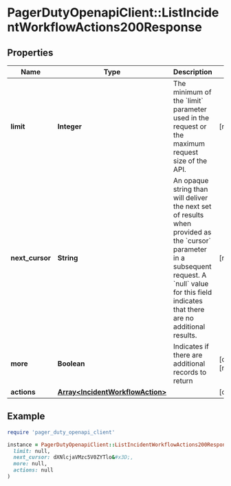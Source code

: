 # PagerDutyOpenapiClient::ListIncidentWorkflowActions200Response

## Properties

| Name | Type | Description | Notes |
| ---- | ---- | ----------- | ----- |
| **limit** | **Integer** | The minimum of the &#x60;limit&#x60; parameter used in the request or the maximum request size of the API. | [readonly] |
| **next_cursor** | **String** | An opaque string than will deliver the next set of results when provided as the &#x60;cursor&#x60; parameter in a subsequent request.  A &#x60;null&#x60; value for this field indicates that there are no additional results.  | [readonly] |
| **more** | **Boolean** | Indicates if there are additional records to return | [optional][readonly] |
| **actions** | [**Array&lt;IncidentWorkflowAction&gt;**](IncidentWorkflowAction.md) |  | [optional] |

## Example

```ruby
require 'pager_duty_openapi_client'

instance = PagerDutyOpenapiClient::ListIncidentWorkflowActions200Response.new(
  limit: null,
  next_cursor: dXNlcjaVMzc5V0ZYTlo&#x3D;,
  more: null,
  actions: null
)
```

